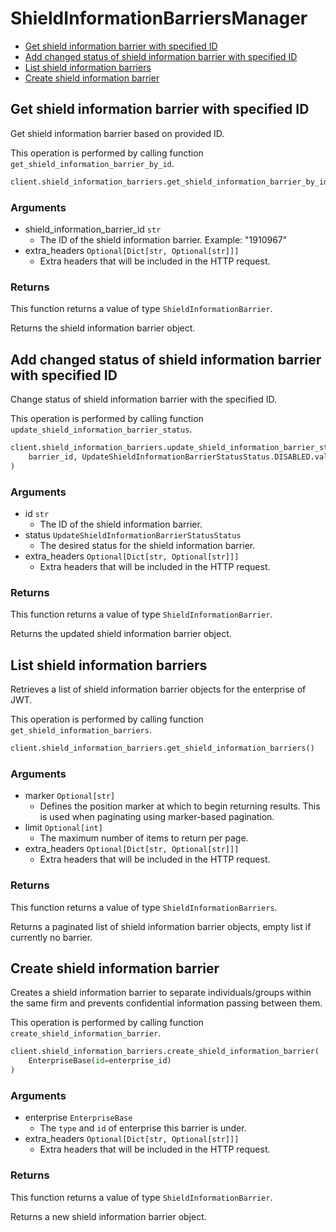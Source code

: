 # ShieldInformationBarriersManager

- [Get shield information barrier with specified ID](#get-shield-information-barrier-with-specified-id)
- [Add changed status of shield information barrier with specified ID](#add-changed-status-of-shield-information-barrier-with-specified-id)
- [List shield information barriers](#list-shield-information-barriers)
- [Create shield information barrier](#create-shield-information-barrier)

## Get shield information barrier with specified ID

Get shield information barrier based on provided ID.

This operation is performed by calling function `get_shield_information_barrier_by_id`.

```python
client.shield_information_barriers.get_shield_information_barrier_by_id(barrier_id)
```

### Arguments

- shield_information_barrier_id `str`
  - The ID of the shield information barrier. Example: "1910967"
- extra_headers `Optional[Dict[str, Optional[str]]]`
  - Extra headers that will be included in the HTTP request.

### Returns

This function returns a value of type `ShieldInformationBarrier`.

Returns the shield information barrier object.

## Add changed status of shield information barrier with specified ID

Change status of shield information barrier with the specified ID.

This operation is performed by calling function `update_shield_information_barrier_status`.

```python
client.shield_information_barriers.update_shield_information_barrier_status(
    barrier_id, UpdateShieldInformationBarrierStatusStatus.DISABLED.value
)
```

### Arguments

- id `str`
  - The ID of the shield information barrier.
- status `UpdateShieldInformationBarrierStatusStatus`
  - The desired status for the shield information barrier.
- extra_headers `Optional[Dict[str, Optional[str]]]`
  - Extra headers that will be included in the HTTP request.

### Returns

This function returns a value of type `ShieldInformationBarrier`.

Returns the updated shield information barrier object.

## List shield information barriers

Retrieves a list of shield information barrier objects
for the enterprise of JWT.

This operation is performed by calling function `get_shield_information_barriers`.

```python
client.shield_information_barriers.get_shield_information_barriers()
```

### Arguments

- marker `Optional[str]`
  - Defines the position marker at which to begin returning results. This is used when paginating using marker-based pagination.
- limit `Optional[int]`
  - The maximum number of items to return per page.
- extra_headers `Optional[Dict[str, Optional[str]]]`
  - Extra headers that will be included in the HTTP request.

### Returns

This function returns a value of type `ShieldInformationBarriers`.

Returns a paginated list of
shield information barrier objects,
empty list if currently no barrier.

## Create shield information barrier

Creates a shield information barrier to
separate individuals/groups within the same
firm and prevents confidential information passing between them.

This operation is performed by calling function `create_shield_information_barrier`.

```python
client.shield_information_barriers.create_shield_information_barrier(
    EnterpriseBase(id=enterprise_id)
)
```

### Arguments

- enterprise `EnterpriseBase`
  - The `type` and `id` of enterprise this barrier is under.
- extra_headers `Optional[Dict[str, Optional[str]]]`
  - Extra headers that will be included in the HTTP request.

### Returns

This function returns a value of type `ShieldInformationBarrier`.

Returns a new shield information barrier object.
